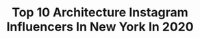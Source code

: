 ---
title: Top 10 Architecture Instagram Influencers In New York In 2020
description: >-
  Find top architecture Instagram influencers in New York in 2020. Most popular hashtags: #architecture #newyork #newyorkcity #nyc.
platform: Instagram
hits: 314
text_top: Identify the most popular Instagram profiles on inBeat.
text_bottom: inBeat aggregates 314 Instagram influencers like this in New York, United States for you to work with.
profiles:
  - username: "archexplorer"
    fullname: >-
      Pavel Bendov
    bio: >-
      Architectural & Interior photographer Personal Projects @imxplorer Bicoastal LA/NY📍 My book 📔New Architecture New York📔
    location: "United States"
    followers: 17554
    engagement: 148
    commentsToLikes: 0.022599
    id: ck5zwm98z6dgz0i14j5smfd99
    verified: false
    hashtags: "#icu, #archexplorer, #imxplorer, #architecture"
  - username: "sharoninnj"
    fullname: >-
      Sharon In NJ
    bio: >-
      📷🗽🌃🌉 Follow me for photos in and around New York City. All images are my own.🇺🇸
    location: "United States"
    followers: 5678
    engagement: 809
    commentsToLikes: 0.106103
    id: ck5q7hwum1nhn0i11paanus1u
    verified: false
    hashtags: "#newyorkcity, #cbsnewyork, #seeyourcity, #vermontfoliage"
  - username: "girlintheyellowtaxinyc"
    fullname: >-
      Girl In The Yellow Taxi NYC
    bio: >-
      Little captures of the Big Apple A love letter to New York girlintheyellowtaxinyc@gmail.com
    location: "United States"
    followers: 25351
    engagement: 475
    commentsToLikes: 0.034068
    id: ck5cigdwnslrk0i11xtto135m
    verified: false
    hashtags: "#facadelovers, #streeteasyfinds, #timeoutnewyork, #pictures"
  - username: "ig__newyork"
    fullname: >-
      New York City
    bio: >-
      🙏Follow @ig__newyork 🙏Follow New York lovers 🙏Tag @ig__newyork for feature 🙏Tag #ig__newyork for sharing your 📷
    location: "United States"
    followers: 140348
    engagement: 306
    commentsToLikes: 0.016687
    id: ck0tyaclcm58c0i19ht3jox94
    verified: false
    hashtags: "#newyorkmodel, #newyorkart, #newyorkartist, #newyorknewyork"
  - username: "r.h.sin"
    fullname: >-
      r.h. Sin
    bio: >-
      married to @samantha.king.holmes Proud Father New York Times Best-Selling Author Photographer | Traveling Writer/Poet
    location: "United States"
    followers: 1970215
    engagement: 88
    commentsToLikes: 0.009801
    id: ck0w0zatqgrwc0i19sauj90zw
    verified: true
    hashtags: "#bookgram, #literature, #reading, #igreads"
  - username: "_theexpeditioner"
    fullname: >-
      
    bio: >-
      Boston | 🌃| Globe Trotter 🌎📍88 Destinations ✈️ | Dog mom 🐶 @xena.the.pomeranian
    location: "United States"
    followers: 21243
    engagement: 260
    commentsToLikes: 0.019082
    id: ck14gto3s6yzy0i19gfvicp81
    verified: false
    hashtags: "#mexico, #caribbean, #views, #quebec"
  - username: "joethommas"
    fullname: >-
      Joe Thomas
    bio: >-
      Travel + Architecture Photographer 𖤥 New York ✉︎ joethomasphoto@gmail.com ↡ Prints
    location: "United States"
    followers: 125480
    engagement: 757
    commentsToLikes: 0.021791
    id: ck0tul0u17n2f0i193mgf2u2u
    verified: false
    hashtags: "#presets, #esbvip, #lightroompresets"
  - username: "twin_towers_new_york"
    fullname: >-
      World Trade Center
    bio: >-
      Never forget 9/11 & 2/26 Many photos of the original World Trade Center in New York.
    location: "United States"
    followers: 11235
    engagement: 1329
    commentsToLikes: 0.009482
    id: ck0w6r50a9wd90i19nh7pv4gh
    verified: false
    hashtags: ""
  - username: "clem0gram"
    fullname: >-
      Andrew Clements
    bio: >-
      🇦🇺 Wandering the world, all pics are mine 🌏 Bad drawings all done by me too 😅 Pushing an Iphone X to its limits 📱
    location: "United States"
    followers: 6335
    engagement: 979
    commentsToLikes: 0.020758
    id: ck6txkpilyd5x0j71i58ib3qp
    verified: false
    hashtags: "#manhattan, #globalnightsquad, #nycprimeshot, #urbanphotography"
  - username: "juliaa_expert_fx_"
    fullname: >-
      Juliaa makroviich
    bio: >-
      Make above 1BTC weekly Bitcoin Miner Fulltime Trader📉📈 Addicted to winners🤑 Active Account Investment is the key. 100% earnings and winings
    location: "United States"
    followers: 19741
    engagement: 17
    commentsToLikes: 0.087742
    id: ck8td87mj2aqs0j78p95p24bi
    verified: false
    hashtags: "#woodhouse, #princeshill, #entrepreneurship, #trading"
---